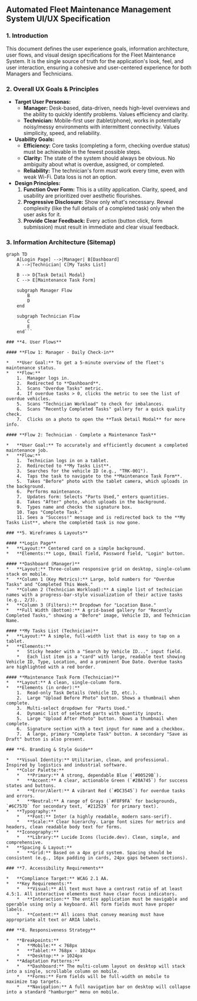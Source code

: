 

## **Automated Fleet Maintenance Management System UI/UX Specification**

### **1. Introduction**

This document defines the user experience goals, information architecture, user flows, and visual design specifications for the Fleet Maintenance System. It is the single source of truth for the application's look, feel, and user interaction, ensuring a cohesive and user-centered experience for both Managers and Technicians.


### **2. Overall UX Goals & Principles**

*   **Target User Personas:**
    *   **Manager:** Desk-based, data-driven, needs high-level overviews and the ability to quickly identify problems. Values efficiency and clarity.
    *   **Technician:** Mobile-first user (tablet/phone), works in potentially noisy/messy environments with intermittent connectivity. Values simplicity, speed, and reliability.
*   **Usability Goals:**
    *   **Efficiency:** Core tasks (completing a form, checking overdue status) must be achievable in the fewest possible steps.
    *   **Clarity:** The state of the system should always be obvious. No ambiguity about what is overdue, assigned, or completed.
    *   **Reliability:** The technician's form *must* work every time, even with weak Wi-Fi. Data loss is not an option.
*   **Design Principles:**
    1.  **Function Over Form:** This is a utility application. Clarity, speed, and usability are prioritized over aesthetic flourishes.
    2.  **Progressive Disclosure:** Show only what's necessary. Reveal complexity (like the full details of a completed task) only when the user asks for it.
    3.  **Provide Clear Feedback:** Every action (button click, form submission) must result in immediate and clear visual feedback.

### **3. Information Architecture (Sitemap)**

```mermaid
graph TD
    A[Login Page] -->|Manager| B[Dashboard]
    A -->|Technician| C[My Tasks List]

    B --> D{Task Detail Modal}
    C --> E[Maintenance Task Form]

    subgraph Manager Flow
        B
        D
    end

    subgraph Technician Flow
        C
        E
    end```

### **4. User Flows**

#### **Flow 1: Manager - Daily Check-in**

*   **User Goal:** To get a 5-minute overview of the fleet's maintenance status.
*   **Flow:**
    1.  Manager logs in.
    2.  Redirected to **Dashboard**.
    3.  Scans "Overdue Tasks" metric.
    4.  If overdue tasks > 0, clicks the metric to see the list of overdue vehicles.
    5.  Scans "Technician Workload" to check for imbalances.
    6.  Scans "Recently Completed Tasks" gallery for a quick quality check.
    7.  Clicks on a photo to open the **Task Detail Modal** for more info.

#### **Flow 2: Technician - Complete a Maintenance Task**

*   **User Goal:** To accurately and efficiently document a completed maintenance job.
*   **Flow:**
    1.  Technician logs in on a tablet.
    2.  Redirected to **My Tasks List**.
    3.  Searches for the vehicle ID (e.g., "TRK-001").
    4.  Taps the task to navigate to the **Maintenance Task Form**.
    5.  Takes "Before" photo with the tablet camera, which uploads in the background.
    6.  Performs maintenance.
    7.  Updates form: Selects "Parts Used," enters quantities.
    8.  Takes "After" photo, which uploads in the background.
    9.  Types name and checks the signature box.
    10. Taps "Complete Task."
    11. Sees a "Success!" message and is redirected back to the **My Tasks List**, where the completed task is now gone.

### **5. Wireframes & Layouts**

#### **Login Page**
*   **Layout:** Centered card on a simple background.
*   **Elements:** Logo, Email field, Password field, "Login" button.

#### **Dashboard (Manager)**
*   **Layout:** Three-column responsive grid on desktop, single-column stack on mobile.
*   **Column 1 (Key Metrics):** Large, bold numbers for "Overdue Tasks" and "Completed This Week."
*   **Column 2 (Technician Workload):** A simple list of technician names with a progress-bar-style visualization of their active tasks (e.g., 2/3).
*   **Column 3 (Filters):** Dropdown for "Location Base."
*   **Full Width (Bottom):** A grid-based gallery for "Recently Completed Tasks," showing a "Before" image, Vehicle ID, and Technician Name.

#### **My Tasks List (Technician)**
*   **Layout:** A simple, full-width list that is easy to tap on a tablet.
*   **Elements:**
    *   Sticky header with a "Search by Vehicle ID..." input field.
    *   Each list item is a "card" with large, readable text showing Vehicle ID, Type, Location, and a prominent Due Date. Overdue tasks are highlighted with a red border.

#### **Maintenance Task Form (Technician)**
*   **Layout:** A clean, single-column form.
*   **Elements (in order):**
    1.  Read-only Task Details (Vehicle ID, etc.).
    2.  Large "Upload Before Photo" button. Shows a thumbnail when complete.
    3.  Multi-select dropdown for "Parts Used."
    4.  Dynamic list of selected parts with quantity inputs.
    5.  Large "Upload After Photo" button. Shows a thumbnail when complete.
    6.  Signature section with a text input for name and a checkbox.
    7.  A large, primary "Complete Task" button. A secondary "Save as Draft" button is also present.

### **6. Branding & Style Guide**

*   **Visual Identity:** Utilitarian, clean, and professional. Inspired by logistics and industrial software.
*   **Color Palette:**
    *   **Primary:** A strong, dependable Blue (`#00529B`).
    *   **Accent:** A clear, actionable Green (`#28A745`) for success states and buttons.
    *   **Error/Alert:** A vibrant Red (`#DC3545`) for overdue tasks and errors.
    *   **Neutral:** A range of Grays (`#F8F9FA` for backgrounds, `#6C757D` for secondary text, `#212529` for primary text).
*   **Typography:**
    *   **Font:** Inter (a highly readable, modern sans-serif).
    *   **Scale:** Clear hierarchy. Large font sizes for metrics and headers, clean readable body text for forms.
*   **Iconography:**
    *   **Library:** Lucide Icons (lucide.dev). Clean, simple, and comprehensive.
*   **Spacing & Layout:**
    *   **Grid:** Based on a 4px grid system. Spacing should be consistent (e.g., 16px padding in cards, 24px gaps between sections).

### **7. Accessibility Requirements**

*   **Compliance Target:** WCAG 2.1 AA.
*   **Key Requirements:**
    *   **Visual:** All text must have a contrast ratio of at least 4.5:1. All interactive elements must have clear focus indicators.
    *   **Interaction:** The entire application must be navigable and operable using only a keyboard. All form fields must have proper labels.
    *   **Content:** All icons that convey meaning must have appropriate alt text or ARIA labels.

### **8. Responsiveness Strategy**

*   **Breakpoints:**
    *   **Mobile:** < 768px
    *   **Tablet:** 768px - 1024px
    *   **Desktop:** > 1024px
*   **Adaptation Patterns:**
    *   **Dashboard:** The multi-column layout on desktop will stack into a single, scrollable column on mobile.
    *   **Forms:** Form fields will be full-width on mobile to maximize tap targets.
    *   **Navigation:** A full navigation bar on desktop will collapse into a standard "hamburger" menu on mobile.
